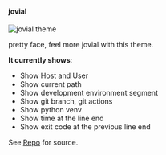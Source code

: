 #### jovial

![jovial theme](https://github.com/zthxxx/jovial/raw/master/docs/jovial-preview.png)

pretty face, feel more jovial with this theme.

**It currently shows**:

- Show Host and User
- Show current path
- Show development environment segment
- Show git branch, git actions
- Show python venv
- Show time at the line end
- Show exit code at the previous line end

See [Repo](https://github.com/zthxxx/jovial) for source.

